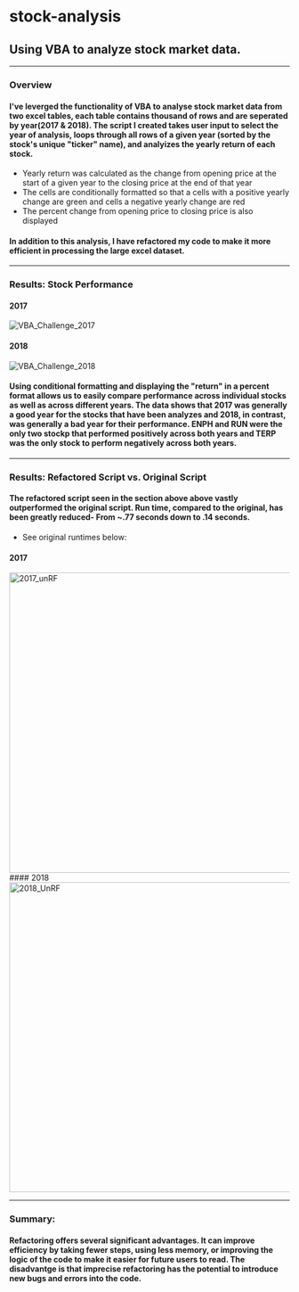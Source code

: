 # stock-analysis
## Using VBA to analyze stock market data.

***
### Overview
#### I've leverged the functionality of VBA to analyse stock market data from two excel tables, each table contains thousand of rows and are seperated by year(2017 & 2018). The script I created takes user input to select the year of analysis, loops through all rows of a given year (sorted by the stock's unique "ticker" name), and analyizes the yearly return of each stock. 
- Yearly return was calculated as the change from opening price at the start of a given year to the closing price at the end of that year 
- The cells are conditionally formatted so that a cells with a positive yearly change are green and cells a negative yearly change are red
- The percent change from opening price to closing price is also displayed

#### In addition to this analysis, I have refactored my code to make it more efficient in processing the large excel dataset. 

***
### Results: Stock Performance
#### 2017
![VBA_Challenge_2017](https://user-images.githubusercontent.com/105818879/194681528-b4b58b34-2077-47d9-acb0-9af3744b0fd6.png)
#### 2018
![VBA_Challenge_2018](https://user-images.githubusercontent.com/105818879/194681535-cb798a79-6d22-49d2-9c0b-7cbe64733b35.png)

#### Using conditional formatting and displaying the "return" in a percent format allows us to easily compare performance across individual stocks as well as across different years. The data shows that 2017 was generally a good year for the stocks that have been analyzes and 2018, in contrast, was generally a bad year for their performance. ENPH and RUN were the only two stockp that performed positively across both years and TERP was the only stock to perform negatively across both years.

***
### Results: Refactored Script vs. Original Script 
#### The refactored script seen in the section above above vastly outperformed the original script. Run time, compared to the original, has been greatly reduced- From ~.77 seconds down to .14 seconds.
- See original runtimes below:
#### 2017
<img width="539" alt="2017_unRF" src="https://user-images.githubusercontent.com/105818879/194683755-3474516d-1bc1-46ec-bab9-cc7a2385c511.png">
#### 2018
<img width="556" alt="2018_UnRF" src="https://user-images.githubusercontent.com/105818879/194683762-94f4cee3-ca36-4c14-bd30-68bdfaaa635a.png">


***
### Summary:
#### Refactoring offers several significant advantages. It can improve efficiency by taking fewer steps, using less memory, or improving the logic of the code to make it easier for future users to read. The disadvantge is that imprecise refactoring has the potential to introduce new bugs and errors into the code.
